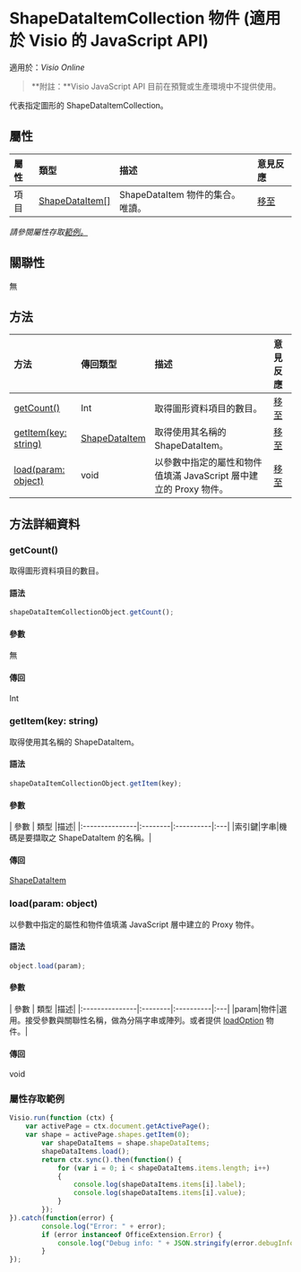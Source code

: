 # <a name="shapedataitemcollection-object-javascript-api-for-visio"></a>ShapeDataItemCollection 物件 (適用於 Visio 的 JavaScript API)

適用於：_Visio Online_
>**附註：**Visio JavaScript API 目前在預覽或生產環境中不提供使用。

代表指定圖形的 ShapeDataItemCollection。

## <a name="properties"></a>屬性

| 屬性	     | 類型	   |描述| 意見反應|
|:---------------|:--------|:----------|:---|
|項目|[ShapeDataItem[]](shapedataitem.md)|ShapeDataItem 物件的集合。唯讀。|[移至](https://github.com/OfficeDev/office-js-docs/issues/new?title=Visio-shapeDataItemCollection-items)|

_請參閱屬性存取[範例。](#property-access-examples)_

## <a name="relationships"></a>關聯性
無


## <a name="methods"></a>方法

| 方法           | 傳回類型    |描述| 意見反應|
|:---------------|:--------|:----------|:---|
|[getCount()](#getcount)|Int|取得圖形資料項目的數目。|[移至](https://github.com/OfficeDev/office-js-docs/issues/new?title=Visio-shapeDataItemCollection-getCount)|
|[getItem(key: string)](#getitemkey-string)|[ShapeDataItem](shapedataitem.md)|取得使用其名稱的 ShapeDataItem。|[移至](https://github.com/OfficeDev/office-js-docs/issues/new?title=Visio-shapeDataItemCollection-getItem)|
|[load(param: object)](#loadparam-object)|void|以參數中指定的屬性和物件值填滿 JavaScript 層中建立的 Proxy 物件。|[移至](https://github.com/OfficeDev/office-js-docs/issues/new?title=Visio-shapeDataItemCollection-load)|

## <a name="method-details"></a>方法詳細資料


### <a name="getcount"></a>getCount()
取得圖形資料項目的數目。

#### <a name="syntax"></a>語法
```js
shapeDataItemCollectionObject.getCount();
```

#### <a name="parameters"></a>參數
無

#### <a name="returns"></a>傳回
Int

### <a name="getitemkey-string"></a>getItem(key: string)
取得使用其名稱的 ShapeDataItem。

#### <a name="syntax"></a>語法
```js
shapeDataItemCollectionObject.getItem(key);
```

#### <a name="parameters"></a>參數
| 參數	    | 類型   |描述|
|:---------------|:--------|:----------|:---|
|索引鍵|字串|機碼是要擷取之 ShapeDataItem 的名稱。|

#### <a name="returns"></a>傳回
[ShapeDataItem](shapedataitem.md)

### <a name="loadparam-object"></a>load(param: object)
以參數中指定的屬性和物件值填滿 JavaScript 層中建立的 Proxy 物件。

#### <a name="syntax"></a>語法
```js
object.load(param);
```

#### <a name="parameters"></a>參數
| 參數	    | 類型   |描述|
|:---------------|:--------|:----------|:---|
|param|物件|選用。接受參數與關聯性名稱，做為分隔字串或陣列。或者提供 [loadOption](loadoption.md) 物件。|

#### <a name="returns"></a>傳回
void
### <a name="property-access-examples"></a>屬性存取範例
```js
Visio.run(function (ctx) { 
    var activePage = ctx.document.getActivePage();
    var shape = activePage.shapes.getItem(0);
        var shapeDataItems = shape.shapeDataItems;
        shapeDataItems.load();
        return ctx.sync().then(function() {
            for (var i = 0; i < shapeDataItems.items.length; i++)
            {
                console.log(shapeDataItems.items[i].label);
                console.log(shapeDataItems.items[i].value);
            }
        });
}).catch(function(error) {
        console.log("Error: " + error);
        if (error instanceof OfficeExtension.Error) {
            console.log("Debug info: " + JSON.stringify(error.debugInfo));
        }
});
```
